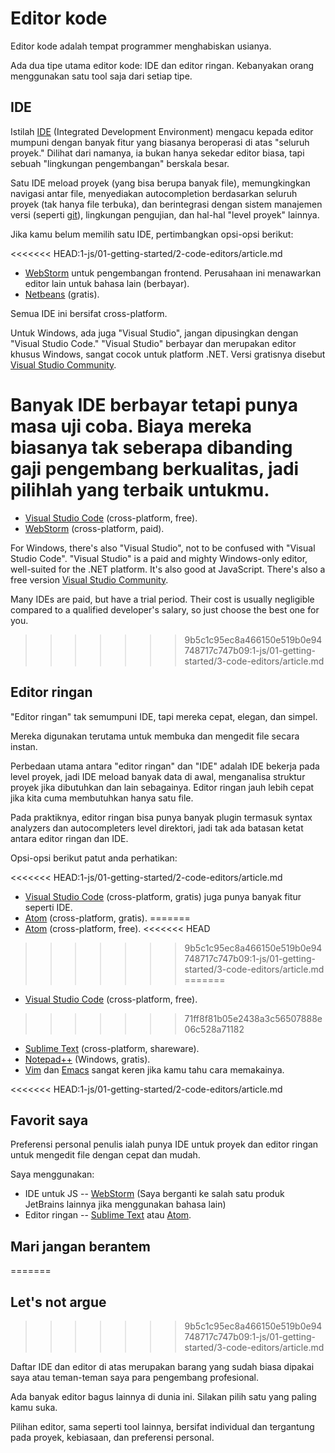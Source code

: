 # Editor kode

Editor kode adalah tempat programmer menghabiskan usianya.

Ada dua tipe utama editor kode: IDE dan editor ringan. Kebanyakan orang menggunakan satu tool saja dari setiap tipe.

## IDE

Istilah [IDE](https://en.wikipedia.org/wiki/Integrated_development_environment) (Integrated Development Environment) mengacu kepada editor mumpuni dengan banyak fitur yang biasanya beroperasi di atas "seluruh proyek." Dilihat dari namanya, ia bukan hanya sekedar editor biasa, tapi sebuah "lingkungan pengembangan" berskala besar.

Satu IDE meload proyek (yang bisa berupa banyak file), memungkingkan navigasi antar file, menyediakan autocompletion berdasarkan seluruh proyek (tak hanya file terbuka), dan berintegrasi dengan sistem manajemen versi (seperti [git](https://git-scm.com/)), lingkungan pengujian, dan hal-hal "level proyek" lainnya.

Jika kamu belum memilih satu IDE, pertimbangkan opsi-opsi berikut:

<<<<<<< HEAD:1-js/01-getting-started/2-code-editors/article.md
- [WebStorm](http://www.jetbrains.com/webstorm/) untuk pengembangan frontend. Perusahaan ini menawarkan editor lain untuk bahasa lain (berbayar).
- [Netbeans](http://netbeans.org/) (gratis).

Semua IDE ini bersifat cross-platform.

Untuk Windows, ada juga "Visual Studio", jangan dipusingkan dengan "Visual Studio Code." "Visual Studio" berbayar dan merupakan editor khusus Windows, sangat cocok untuk platform .NET. Versi gratisnya disebut [Visual Studio Community](https://www.visualstudio.com/vs/community/).

Banyak IDE berbayar tetapi punya masa uji coba. Biaya mereka biasanya tak seberapa dibanding gaji pengembang berkualitas, jadi pilihlah yang terbaik untukmu.
=======
- [Visual Studio Code](https://code.visualstudio.com/) (cross-platform, free).
- [WebStorm](http://www.jetbrains.com/webstorm/) (cross-platform, paid).

For Windows, there's also "Visual Studio", not to be confused with "Visual Studio Code". "Visual Studio" is a paid and mighty Windows-only editor, well-suited for the .NET platform. It's also good at JavaScript. There's also a free version [Visual Studio Community](https://www.visualstudio.com/vs/community/).

Many IDEs are paid, but have a trial period. Their cost is usually negligible compared to a qualified developer's salary, so just choose the best one for you.
>>>>>>> 9b5c1c95ec8a466150e519b0e94748717c747b09:1-js/01-getting-started/3-code-editors/article.md

## Editor ringan

"Editor ringan" tak semumpuni IDE, tapi mereka cepat, elegan, dan simpel.

Mereka digunakan terutama untuk membuka dan mengedit file secara instan.

Perbedaan utama antara "editor ringan" dan "IDE" adalah IDE bekerja pada level proyek, jadi IDE meload banyak data di awal, menganalisa struktur proyek jika dibutuhkan dan lain sebagainya. Editor ringan jauh lebih cepat jika kita cuma membutuhkan hanya satu file.

Pada praktiknya, editor ringan bisa punya banyak plugin termasuk syntax analyzers dan autocompleters level direktori, jadi tak ada batasan ketat antara editor ringan dan IDE.

Opsi-opsi berikut patut anda perhatikan:

<<<<<<< HEAD:1-js/01-getting-started/2-code-editors/article.md
- [Visual Studio Code](https://code.visualstudio.com/) (cross-platform, gratis) juga punya banyak fitur seperti IDE.
- [Atom](https://atom.io/) (cross-platform, gratis).
=======
- [Atom](https://atom.io/) (cross-platform, free).
<<<<<<< HEAD
>>>>>>> 9b5c1c95ec8a466150e519b0e94748717c747b09:1-js/01-getting-started/3-code-editors/article.md
=======
- [Visual Studio Code](https://code.visualstudio.com/) (cross-platform, free).
>>>>>>> 71ff8f81b05e2438a3c56507888e06c528a71182
- [Sublime Text](http://www.sublimetext.com) (cross-platform, shareware).
- [Notepad++](https://notepad-plus-plus.org/) (Windows, gratis).
- [Vim](http://www.vim.org/) dan [Emacs](https://www.gnu.org/software/emacs/) sangat keren jika kamu tahu cara memakainya.

<<<<<<< HEAD:1-js/01-getting-started/2-code-editors/article.md
## Favorit saya

Preferensi personal penulis ialah punya IDE untuk proyek dan editor ringan untuk mengedit file dengan cepat dan mudah.

Saya menggunakan:

- IDE untuk JS -- [WebStorm](http://www.jetbrains.com/webstorm/) (Saya berganti ke salah satu produk JetBrains lainnya jika menggunakan bahasa lain)
- Editor ringan -- [Sublime Text](http://www.sublimetext.com) atau [Atom](https://atom.io/).

## Mari jangan berantem
=======
## Let's not argue
>>>>>>> 9b5c1c95ec8a466150e519b0e94748717c747b09:1-js/01-getting-started/3-code-editors/article.md

Daftar IDE dan editor di atas merupakan barang yang sudah biasa dipakai saya atau teman-teman saya para pengembang profesional.

Ada banyak editor bagus lainnya di dunia ini. Silakan pilih satu yang paling kamu suka.

Pilihan editor, sama seperti tool lainnya, bersifat individual dan tergantung pada proyek, kebiasaan, dan preferensi personal.
